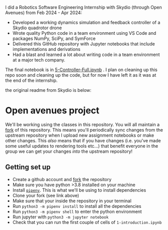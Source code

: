 I did a Robotics Software Engineering Internship with Skydio (through Open Avenues) from Feb 2024 - Apr 2024:
* Developed a working dynamics simulation and feedback controller of a Skydio quadrotor drone
* Wrote quality Python code in a team environment using VS Code and packages NumPy, SciPy, and SymForce
* Delivered this GitHub repository with Jupyter notebooks that include implementations and derivations
* Had a blast and learned a lot about writing code in a team environment at a major tech company.

The final notebook is in [5-Controller-Full.ipynb](https://github.com/bobgwilson/skydio-quadrotor/blob/main/5-Controller-Full.ipynb) . I plan on cleaning up this repo soon and cleaning up the code, but for now I have left it as it was at the end of the internship.

the original readme from Skydio is below:

# Open avenues project
We'll be working using the classes in this repository. You will all maintain a [fork](https://docs.github.com/en/pull-requests/collaborating-with-pull-requests/working-with-forks/fork-a-repo) of this repository. This means you'll periodically sync changes from the upstream repository when I upload new assignment notebooks or make other changes. This _also_ means that if you have changes (i.e. you've made some useful updates to rendering tools etc...) that benefit everyone in the group we can get your changes _into_ the upstream repository!

## Getting set up
- Create a github account and [fork](https://docs.github.com/en/pull-requests/collaborating-with-pull-requests/working-with-forks/fork-a-repo) the repository
- Make sure you have python >3.8 installed on your machine
- Install [`pipenv`](https://pypi.org/project/pipenv/). This is what we'll be using to install dependencies
- Clone your fork (see link above)
- Make sure that your inside the repository in your terminal
- Run `python3 -m pipenv install` to install all the dependencies
- Run `python3 -m pipenv shell` to enter the python environment
- Run jupyter with `python3 -m jupyter notebook`
- Check that you can run the first couple of cells of `1-introduction.ipynb`
